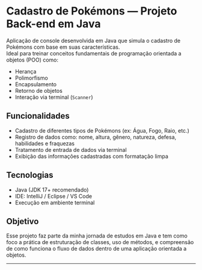 # Cadastro de Pokémons — Projeto Back-end em Java

Aplicação de console desenvolvida em Java que simula o cadastro de Pokémons com base em suas características.  
Ideal para treinar conceitos fundamentais de programação orientada a objetos (POO) como:

- Herança  
- Polimorfismo  
- Encapsulamento  
- Retorno de objetos  
- Interação via terminal (`Scanner`)

## Funcionalidades

- Cadastro de diferentes tipos de Pokémons (ex: Água, Fogo, Raio, etc.)  
- Registro de dados como: nome, altura, gênero, natureza, defesa, habilidades e fraquezas  
- Tratamento de entrada de dados via terminal  
- Exibição das informações cadastradas com formatação limpa

## Tecnologias

- Java (JDK 17+ recomendado)  
- IDE: IntelliJ / Eclipse / VS Code  
- Execução em ambiente terminal

## Objetivo

Esse projeto faz parte da minha jornada de estudos em Java e tem como foco a prática de estruturação de classes, uso de métodos, e compreensão de como funciona o fluxo de dados dentro de uma aplicação orientada a objetos.

---
